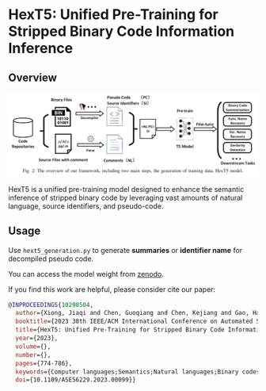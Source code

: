 # HexT5: Unified Pre-Training for Stripped Binary Code Information Inference

## Overview

![overview](./hext5-overview.png)

HexT5 is a unified pre-training model designed to enhance the semantic inference of stripped binary code by leveraging vast amounts of natural language, source identifiers, and pseudo-code.

## Usage

Use `hext5_generation.py` to generate **summaries** or **identifier name** for decompiled pseudo code. 

You can access the model weight from [zenodo](https://xxx).

If you find this work are helpful, please consider cite our paper:

```bibtex
@INPROCEEDINGS{10298504,
  author={Xiong, Jiaqi and Chen, Guoqiang and Chen, Kejiang and Gao, Han and Cheng, Shaoyin and Zhang, Weiming},
  booktitle={2023 38th IEEE/ACM International Conference on Automated Software Engineering (ASE)}, 
  title={HexT5: Unified Pre-Training for Stripped Binary Code Information Inference}, 
  year={2023},
  volume={},
  number={},
  pages={774-786},
  keywords={Computer languages;Semantics;Natural languages;Binary codes;Object recognition;Data mining;Task analysis;Reverse Engineering;Deep Learning;Binary Diffing;Information Inference;Programming Language Model},
  doi={10.1109/ASE56229.2023.00099}}
```